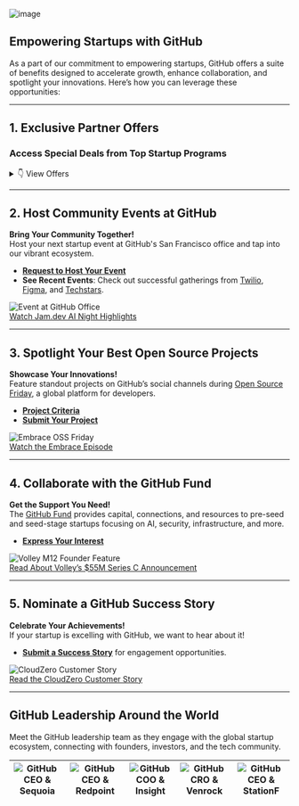![image](https://github.com/user-attachments/assets/d573609a-4bb9-4f83-b434-8ae204f2d1a3)

## Empowering Startups with GitHub

As a part of our commitment to empowering startups, GitHub offers a suite of benefits designed to accelerate growth, enhance collaboration, and spotlight your innovations. Here’s how you can leverage these opportunities:

---

## 1. Exclusive Partner Offers

### Access Special Deals from Top Startup Programs
<details><summary>👇 View Offers</summary>

- **📓 Notion**: The connected workspace. Apply [here](https://www.notion.so/startups?utm_medium=partner&utm_source=startup_partner&utm_campaign=startup-program-partner-github) with code **"STARTUP4110P36612"**.
- **🔐 Auth0**: Modern identity management. Apply [here](https://autheco.atlassian.net/servicedesk/customer/portal/4/group/9/create/104).
- **🧑‍💻 Retool**: Low-code development platform. Apply [here](https://retool.typeform.com/to/qGcaOOHW?typeform-source=www.google.com#partnername=github).
- **🏢 Segment**: Customer data platform. Apply [here](https://airtable.com/appWuAJMn1DPivGcE/shrLP3GSZnxt1WT2v?prefill_Partner%20Code=startups.github.com&hide_Partner%20Code=true&hide_Segment%20Code=true).
- **🌎 Deel**: Global payroll and compliance. Apply [here](https://www.deel.com/partners/github?gspk=Y29yZXlkb2xpazQzNTE&gsxid=Zgfro12zYPCB&pscd=get.deel.com).
- **🤝 Zendesk**: Complete customer service solution. Apply [here](https://www.zendesk.com/campaign/partner-startups/?partner_account=0016R00003GU5buQAD).
- **💳 Brex**: All-in-one financial stack. Apply [here](https://www.brex.com/solutions/startups?partnerId=githubforstartups).
- **✌️ AngelList**: Cap table, fundraising, banking. Apply [here](https://www.angellist.com/startups) with code **"GithubAngelList1414"** at checkout.
- **🔍 Algolia**: Search and discovery platform. Apply [here](https://www.algolia.com/industries-and-solutions/startups/?utm_source=github&tf_5155386403601=github).
- **💸 Capchase**: Non-dilutive growth financing. Apply [here](https://www.capchase.com/partners/github-for-startups).
- **📤 DocSend**: Secure pitch deck platform. Apply [here](https://experience.dropbox.com/docsend/startups?utm=github&pscd=experience.docsend.com&ps_partner_key=Z2l0aHVi&ps_xid=YfDrMA0KyLTWoP&gsxid=YfDrMA0KyLTWoP&gspk=Z2l0aHVi).
- **📊 Datadog**: Infrastructure and application performance monitoring. Apply [here](https://www.datadoghq.com/partner/datadog-for-startups/).

</details>

---

## 2. Host Community Events at GitHub

**Bring Your Community Together!**  
Host your next startup event at GitHub's San Francisco office and tap into our vibrant ecosystem.

- **[Request to Host Your Event](https://docs.google.com/forms/d/1UWXAc-PdqMV-lVYWwVJItGEceMpWiy-Bx19pfIazdpQ/edit)**
- **See Recent Events**: Check out successful gatherings from [Twilio](https://twiliomeetupgithub.splashthat.com/), [Figma](https://githubday0.splashthat.com/), and [Techstars](https://www.eventbrite.com/e/techstars-alumni-mixer-sf-edition-tickets-920386519857?lang=en-us&locale=en_US&status=30&internal_ref=social&view=listing).

![Event at GitHub Office](https://github.com/user-attachments/assets/f1f16f39-9572-4891-878d-2d2a312ffa62)  
[Watch Jam.dev AI Night Highlights](https://www.linkedin.com/posts/jamdotdev_behind-the-scenes-jam-ai-night-at-github-activity-7159267661426667521-6zkP/)

---

## 3. Spotlight Your Best Open Source Projects

**Showcase Your Innovations!**  
Feature standout projects on GitHub’s social channels during [Open Source Friday](https://github.com/githubevents/open-source-friday), a global platform for developers.

- **[Project Criteria](https://github.com/githubevents/open-source-friday/blob/main/admin/project-criteria.md)**
- **[Submit Your Project](https://github.com/githubevents/open-source-friday/issues/new?template=osf-guest-invite.yml&assignees=AndreaGriffiths11%2CLadyKerr&labels=open-source%2Copen-source-friday%2Cpending%2Ctwitch)**

![Embrace OSS Friday](https://github.com/user-attachments/assets/d59561fc-e379-411d-a188-a8f8900b40d2)  
[Watch the Embrace Episode](https://www.youtube.com/watch?v=kGugqs7Ynjw&list=PL0lo9MOBetEFmtstItnKlhJJVmMghxc0P&index=5)

---

## 4. Collaborate with the GitHub Fund

**Get the Support You Need!**  
The [GitHub Fund](https://resources.github.com/github-fund/) provides capital, connections, and resources to pre-seed and seed-stage startups focusing on AI, security, infrastructure, and more.

- **[Express Your Interest](https://resources.github.com/github-fund/#form)**

![Volley M12 Founder Feature](https://github.com/user-attachments/assets/ea2c9b36-786e-46d6-9902-59aff20f5d9b)  
[Read About Volley’s $55M Series C Announcement](https://m12.vc/news/july-2024-founders-feature-volley/)

---

## 5. Nominate a GitHub Success Story

**Celebrate Your Achievements!**  
If your startup is excelling with GitHub, we want to hear about it!

- **[Submit a Success Story](https://docs.google.com/forms/d/e/1FAIpQLSdo6KN7Y3ldYw_ivM5iJ0hYWKwTTeueW99A-q0DDh3kWZwPoQ/viewform)** for engagement opportunities.

![CloudZero Customer Story](https://github.com/user-attachments/assets/a5e131f3-bb89-4d3f-8f18-a25c4bb89ac6)  
[Read the CloudZero Customer Story](https://github.com/customer-stories/cloudzero)

---

## GitHub Leadership Around the World

Meet the GitHub leadership team as they engage with the global startup ecosystem, connecting with founders, investors, and the tech community.

| ![GitHub CEO & Sequoia](https://github.com/user-attachments/assets/5946e837-08d3-456e-a350-6c73ea8e063a) | ![GitHub CEO & Redpoint](https://github.com/user-attachments/assets/6610c405-9e4a-4332-ad4d-438f5be08042) | ![GitHub COO & Insight](https://github.com/user-attachments/assets/428d2710-fd8e-49d6-b0a2-9da4ea1de6a4) | ![GitHub CRO & Venrock](https://github.com/user-attachments/assets/b33cd20f-47ee-4e9d-97fc-bb4fa7bf5330) | ![GitHub CEO & StationF](https://github.com/user-attachments/assets/fb927a87-0438-4da1-a342-0d2fe895c4d3) |
|:---:|:---:|:---:|:---:|:---:|

